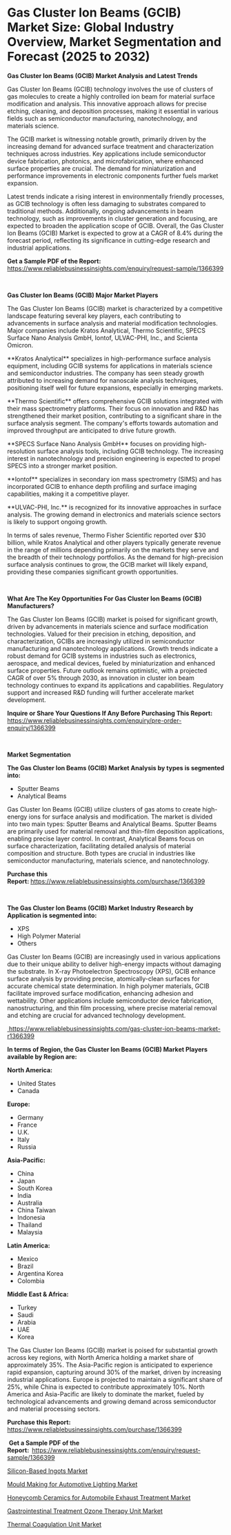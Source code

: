 <p><h1>Gas Cluster Ion Beams (GCIB) Market Size: Global Industry Overview, Market Segmentation and Forecast (2025 to 2032)</h1></p><p><strong>Gas Cluster Ion Beams (GCIB) Market Analysis and Latest Trends</strong></p>
<p><p>Gas Cluster Ion Beams (GCIB) technology involves the use of clusters of gas molecules to create a highly controlled ion beam for material surface modification and analysis. This innovative approach allows for precise etching, cleaning, and deposition processes, making it essential in various fields such as semiconductor manufacturing, nanotechnology, and materials science.</p><p>The GCIB market is witnessing notable growth, primarily driven by the increasing demand for advanced surface treatment and characterization techniques across industries. Key applications include semiconductor device fabrication, photonics, and microfabrication, where enhanced surface properties are crucial. The demand for miniaturization and performance improvements in electronic components further fuels market expansion.</p><p>Latest trends indicate a rising interest in environmentally friendly processes, as GCIB technology is often less damaging to substrates compared to traditional methods. Additionally, ongoing advancements in beam technology, such as improvements in cluster generation and focusing, are expected to broaden the application scope of GCIB. Overall, the Gas Cluster Ion Beams (GCIB) Market is expected to grow at a CAGR of 8.4% during the forecast period, reflecting its significance in cutting-edge research and industrial applications.</p></p>
<p><strong>Get a Sample PDF of the Report:&nbsp;</strong> <a href="https://www.reliablebusinessinsights.com/enquiry/request-sample/1366399?utm_campaign=62&utm_medium=2&utm_source=Github&utm_content=ia&utm_term=22032025&utm_id=gas-cluster-ion-beams-gcib">https://www.reliablebusinessinsights.com/enquiry/request-sample/1366399</a></p>
<p>&nbsp;</p>
<p><strong>Gas Cluster Ion Beams (GCIB) Major Market Players</strong></p>
<p><p>The Gas Cluster Ion Beams (GCIB) market is characterized by a competitive landscape featuring several key players, each contributing to advancements in surface analysis and material modification technologies. Major companies include Kratos Analytical, Thermo Scientific, SPECS Surface Nano Analysis GmbH, Iontof, ULVAC-PHI, Inc., and Scienta Omicron.</p><p>**Kratos Analytical** specializes in high-performance surface analysis equipment, including GCIB systems for applications in materials science and semiconductor industries. The company has seen steady growth attributed to increasing demand for nanoscale analysis techniques, positioning itself well for future expansions, especially in emerging markets.</p><p>**Thermo Scientific** offers comprehensive GCIB solutions integrated with their mass spectrometry platforms. Their focus on innovation and R&D has strengthened their market position, contributing to a significant share in the surface analysis segment. The company's efforts towards automation and improved throughput are anticipated to drive future growth.</p><p>**SPECS Surface Nano Analysis GmbH** focuses on providing high-resolution surface analysis tools, including GCIB technology. The increasing interest in nanotechnology and precision engineering is expected to propel SPECS into a stronger market position. </p><p>**Iontof** specializes in secondary ion mass spectrometry (SIMS) and has incorporated GCIB to enhance depth profiling and surface imaging capabilities, making it a competitive player. </p><p>**ULVAC-PHI, Inc.** is recognized for its innovative approaches in surface analysis. The growing demand in electronics and materials science sectors is likely to support ongoing growth.</p><p>In terms of sales revenue, Thermo Fisher Scientific reported over $30 billion, while Kratos Analytical and other players typically generate revenue in the range of millions depending primarily on the markets they serve and the breadth of their technology portfolios. As the demand for high-precision surface analysis continues to grow, the GCIB market will likely expand, providing these companies significant growth opportunities.</p></p>
<p>&nbsp;</p>
<p><strong>What Are The Key Opportunities For Gas Cluster Ion Beams (GCIB) Manufacturers?</strong></p>
<p><p>The Gas Cluster Ion Beams (GCIB) market is poised for significant growth, driven by advancements in materials science and surface modification technologies. Valued for their precision in etching, deposition, and characterization, GCIBs are increasingly utilized in semiconductor manufacturing and nanotechnology applications. Growth trends indicate a robust demand for GCIB systems in industries such as electronics, aerospace, and medical devices, fueled by miniaturization and enhanced surface properties. Future outlook remains optimistic, with a projected CAGR of over 5% through 2030, as innovation in cluster ion beam technology continues to expand its applications and capabilities. Regulatory support and increased R&D funding will further accelerate market development.</p></p>
<p><strong>Inquire or Share Your Questions If Any Before Purchasing This Report:</strong> <a href="https://www.reliablebusinessinsights.com/enquiry/pre-order-enquiry/1366399?utm_campaign=62&utm_medium=2&utm_source=Github&utm_content=ia&utm_term=22032025&utm_id=gas-cluster-ion-beams-gcib">https://www.reliablebusinessinsights.com/enquiry/pre-order-enquiry/1366399</a></p>
<p>&nbsp;</p>
<p><strong>Market Segmentation</strong></p>
<p><strong>The Gas Cluster Ion Beams (GCIB) Market Analysis by types is segmented into:</strong></p>
<p><ul><li>Sputter Beams</li><li>Analytical Beams</li></ul></p>
<p><p>Gas Cluster Ion Beams (GCIB) utilize clusters of gas atoms to create high-energy ions for surface analysis and modification. The market is divided into two main types: Sputter Beams and Analytical Beams. Sputter Beams are primarily used for material removal and thin-film deposition applications, enabling precise layer control. In contrast, Analytical Beams focus on surface characterization, facilitating detailed analysis of material composition and structure. Both types are crucial in industries like semiconductor manufacturing, materials science, and nanotechnology.</p></p>
<p><strong>Purchase this Report:&nbsp;</strong><a href="https://www.reliablebusinessinsights.com/purchase/1366399?utm_campaign=62&utm_medium=2&utm_source=Github&utm_content=ia&utm_term=22032025&utm_id=gas-cluster-ion-beams-gcib">https://www.reliablebusinessinsights.com/purchase/1366399</a></p>
<p>&nbsp;</p>
<p><strong>The Gas Cluster Ion Beams (GCIB) Market Industry Research by Application is segmented into:</strong></p>
<p><ul><li>XPS</li><li>High Polymer Material</li><li>Others</li></ul></p>
<p><p>Gas Cluster Ion Beams (GCIB) are increasingly used in various applications due to their unique ability to deliver high-energy impacts without damaging the substrate. In X-ray Photoelectron Spectroscopy (XPS), GCIB enhance surface analysis by providing precise, atomically-clean surfaces for accurate chemical state determination. In high polymer materials, GCIB facilitate improved surface modification, enhancing adhesion and wettability. Other applications include semiconductor device fabrication, nanostructuring, and thin film processing, where precise material removal and etching are crucial for advanced technology development.</p></p>
<p><a href="https://www.reliablebusinessinsights.com/gas-cluster-ion-beams-market-r1366399?utm_campaign=62&utm_medium=2&utm_source=Github&utm_content=ia&utm_term=22032025&utm_id=gas-cluster-ion-beams-gcib">&nbsp;https://www.reliablebusinessinsights.com/gas-cluster-ion-beams-market-r1366399</a></p>
<p><strong>In terms of Region, the Gas Cluster Ion Beams (GCIB) Market Players available by Region are:</strong></p>
<p>
    <p> <strong> North America: </strong>
        <ul>
            <li>United States</li>
            <li>Canada</li>
        </ul>
        </p> 
    <p> <strong> Europe: </strong>
        <ul>
            <li>Germany</li>
            <li>France</li>
            <li>U.K.</li>
            <li>Italy</li>
            <li>Russia</li>
        </ul>
        </p> 
    <p> <strong> Asia-Pacific: </strong>
        <ul>
            <li>China</li>
            <li>Japan</li>
            <li>South Korea</li>
            <li>India</li>
            <li>Australia</li>
            <li>China Taiwan</li>
            <li>Indonesia</li>
            <li>Thailand</li>
            <li>Malaysia</li>
        </ul>
        </p> 
    <p> <strong> Latin America: </strong>
        <ul>
            <li>Mexico</li>
            <li>Brazil</li>
            <li>Argentina Korea</li>
            <li>Colombia</li>
        </ul>
        </p> 
    <p> <strong> Middle East & Africa: </strong>
        <ul>
            <li>Turkey</li>
            <li>Saudi</li>
            <li>Arabia</li>
            <li>UAE</li>
            <li>Korea</li>
        </ul>
    </p>
    </p>
<p><p>The Gas Cluster Ion Beams (GCIB) market is poised for substantial growth across key regions, with North America holding a market share of approximately 35%. The Asia-Pacific region is anticipated to experience rapid expansion, capturing around 30% of the market, driven by increasing industrial applications. Europe is projected to maintain a significant share of 25%, while China is expected to contribute approximately 10%. North America and Asia-Pacific are likely to dominate the market, fueled by technological advancements and growing demand across semiconductor and material processing sectors.</p></p>
<p><strong>Purchase this Report: </strong><a href="https://www.reliablebusinessinsights.com/purchase/1366399?utm_campaign=62&utm_medium=2&utm_source=Github&utm_content=ia&utm_term=22032025&utm_id=gas-cluster-ion-beams-gcib">https://www.reliablebusinessinsights.com/purchase/1366399</a></p>
<p>&nbsp;<strong>Get a Sample PDF of the Report:&nbsp;&nbsp;</strong><a href="https://www.reliablebusinessinsights.com/enquiry/request-sample/1366399?utm_campaign=62&utm_medium=2&utm_source=Github&utm_content=ia&utm_term=22032025&utm_id=gas-cluster-ion-beams-gcib">https://www.reliablebusinessinsights.com/enquiry/request-sample/1366399</a></p>
<p><strong></strong></p>
<p><p><a href="https://github.com/olesjaquah/Market-Research-Report-List-1/blob/main/silicon-based-ingots-market.md?utm_campaign=62&utm_medium=2&utm_source=Github&utm_content=ia&utm_term=22032025&utm_id=gas-cluster-ion-beams-gcib">Silicon-Based Ingots Market</a></p><p><a href="https://github.com/fungkychiman/Market-Research-Report-List-1/blob/main/mould-making-for-automotive-lighting-market.md?utm_campaign=62&utm_medium=2&utm_source=Github&utm_content=ia&utm_term=22032025&utm_id=gas-cluster-ion-beams-gcib">Mould Making for Automotive Lighting Market</a></p><p><a href="https://github.com/seppelharjap/Market-Research-Report-List-1/blob/main/honeycomb-ceramics-for-automobile-exhaust-treatment-market.md?utm_campaign=62&utm_medium=2&utm_source=Github&utm_content=ia&utm_term=22032025&utm_id=gas-cluster-ion-beams-gcib">Honeycomb Ceramics for Automobile Exhaust Treatment Market</a></p><p><a href="https://github.com/kitsossadien/Market-Research-Report-List-1/blob/main/gastrointestinal-treatment-ozone-therapy-unit-market.md?utm_campaign=62&utm_medium=2&utm_source=Github&utm_content=ia&utm_term=22032025&utm_id=gas-cluster-ion-beams-gcib">Gastrointestinal Treatment Ozone Therapy Unit Market</a></p><p><a href="https://github.com/marteyfito9/Market-Research-Report-List-1/blob/main/thermal-coagulation-unit-market.md?utm_campaign=62&utm_medium=2&utm_source=Github&utm_content=ia&utm_term=22032025&utm_id=gas-cluster-ion-beams-gcib">Thermal Coagulation Unit Market</a></p></p>